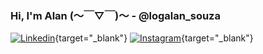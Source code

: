 ### Hi, I'm Alan (〜￣▽￣)〜 - @logalan_souza
[![Linkedin](https://img.shields.io/badge/LinkedIn-0077B5?style=for-the-badge&logo=linkedin&logoColor=white)](https://www.linkedin.com/in/alanldf1/){target="_blank"}
[![Instagram](https://img.shields.io/badge/Instagram-E4405F?style=for-the-badge&logo=instagram&logoColor=white)](https://www.instagram.com/logalan_souza//){target="_blank"}
